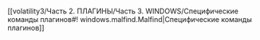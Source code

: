 ```bash

```
[[volatility3/Часть 2. ПЛАГИНЫ/Часть 3. WINDOWS/Специфические команды плагинов#! windows.malfind.Malfind|Специфические команды плагинов]]

